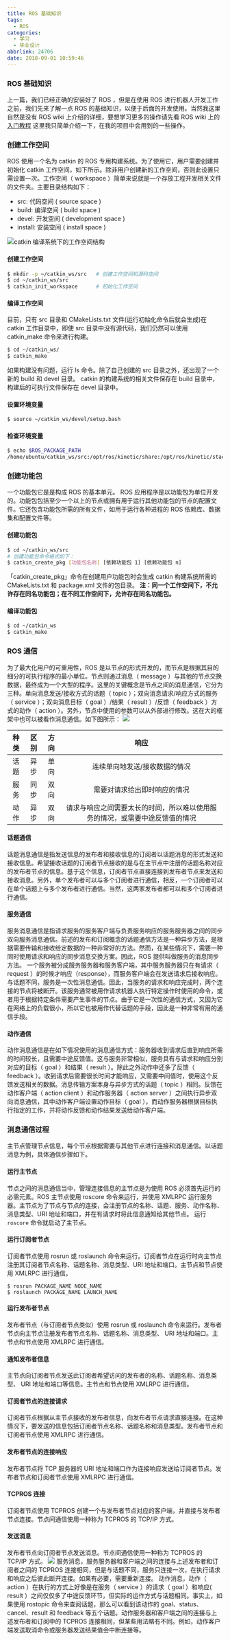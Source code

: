 ```yaml
---
title: ROS 基础知识
tags:
  - ROS
categories:
  - 学习
  - 毕业设计
abbrlink: 24706
date: 2018-09-01 10:59:46
---
```

### ROS 基础知识
上一篇，我们已经正确的安装好了 ROS ，但是在使用 ROS 进行机器人开发工作之前，我们先来了解一点 ROS 的基础知识，以便于后面的开发使用。当然我这里自然是没有 ROS wiki 上介绍的详细，要想学习更多的操作请先看 ROS wiki 上的[入门教程](http://wiki.ros.org/cn/ROS/StartGuide)
这里我只简单介绍一下，在我的项目中会用到的一些操作。

<!-- more -->

### 创建工作空间
ROS 使用一个名为 catkin 的 ROS 专用构建系统。为了使用它，用户需要创建并初始化 catkin 工作空间，如下所示。除非用户创建新的工作空间，否则此设置只需设置一次。工作空间（ workspace ）简单来说就是一个存放工程开发相关文件的文件夹。主要目录结构如下：
- src: 代码空间 ( source space )
- build: 编译空间 ( build space )
- devel: 开发空间 ( development space )
- install: 安装空间 ( install space )

![catkin 编译系统下的工作空间结构](https://ww3.sinaimg.cn/large/005YhI8igy1fuvaso3mffj30lf0jfq3c)

#### 创建工作空间
```bash
$ mkdir -p ~/catkin_ws/src   # 创建工作空间机源码空间
$ cd ~/catkin_ws/src
$ catkin_init_workspace      # 初始化工作空间
```
#### 编译工作空间
目前，只有 src 目录和 CMakeLists.txt 文件(运行初始化命令后就会生成)在 catkin 工作目录中，即使 src 目录中没有源代码，我们仍然可以使用 catkin_make 命令来进行构建。
```bash
$ cd ~/catkin_ws/
$ catkin_make
```
如果构建没有问题，运行 ls 命令。除了自己创建的 src 目录之外，还出现了一个新的 build 和 devel 目录。 catkin 的构建系统的相关文件保存在 build 目录中，构建后的可执行文件保存在 devel 目录中。
#### 设置环境变量
```bash
$ source ~/catkin_ws/devel/setup.bash
```
#### 检查环境变量
```bash
$ echo $ROS_PACKAGE_PATH
/home/ubuntu/catkin_ws/src:/opt/ros/kinetic/share:/opt/ros/kinetic/stacks
```

### 创建功能包
一个功能包它是是构成 ROS 的基本单元。 ROS 应用程序是以功能包为单位开发的。功能包包括至少一个以上的节点或拥有用于运行其他功能包的节点的配置文件。它还包含功能包所需的所有文件，如用于运行各种进程的 ROS 依赖库、数据集和配置文件等。
#### 创建功能包
```bash
$ cd ~/catkin_ws/src
# 创建功能包命令格式如下：
$ catkin_create_pkg [功能包名称] [依赖功能包 1] [依赖功能包 n]
```
「catkin_create_pkg」命令在创建用户功能包时会生成 catkin 构建系统所需的 CMakeLists.txt 和 package.xml 文件的包目录。
**注：同一个工作空间下，不允许存在同名功能包；在不同工作空间下，允许存在同名功能包。**
#### 编译功能包
```bash
$ cd ~/catkin_ws
$ catkin_make
```

### ROS 通信
为了最大化用户的可重用性，ROS 是以节点的形式开发的，而节点是根据其目的细分的可执行程序的最小单位。节点则通过消息（ message ）与其他的节点交换数据，最终成为一个大型的程序。这里的关键概念是节点之间的消息通信，它分为三种。单向消息发送/接收方式的话题（ topic ）；双向消息请求/响应方式的服务（ service ）；双向消息目标（ goal ）/结果（ result ）/反馈（ feedback ）方式的动作（ action ）。另外，节点中使用的参数可以从外部进行修改。这在大的框架中也可以被看作消息通信。如下图所示：
![](https://mytu-1252671182.cos.ap-shanghai.myqcloud.com/hexo/%E6%B6%88%E6%81%AF%E9%80%9A%E4%BF%A1.jpg)

| 种类 | 区别 | 方向 | 响应 |
| :---: | :---: | :---: | :---: |
| 话题 | 异步 | 单向 | 连续单向地发送/接收数据的情况 |
| 服务 | 同步 | 双向 | 需要对请求给出即时响应的情况 |
| 动作 | 异步 | 双向 | 请求与响应之间需要太长的时间，所以难以使用服务的情况，或需要中途反馈值的情况 |

#### 话题通信
话题消息通信是指发送信息的发布者和接收信息的订阅者以话题消息的形式发送和接收信息。希望接收话题的订阅者节点接收的是与在主节点中注册的话题名称对应的发布者节点的信息。基于这个信息，订阅者节点直接连接到发布者节点来发送和接收消息。另外，单个发布者可以与多个订阅者进行通信，相反，一个订阅者可以在单个话题上与多个发布者进行通信。当然，这两家发布者都可以和多个订阅者进行通信。

#### 服务通信
服务消息通信是指请求服务的服务客户端与负责服务响应的服务服务器之间的同步双向服务消息通信。前述的发布和订阅概念的话题通信方法是一种异步方法，是根据需要传输和接收给定数据的一种非常好的方法。然而，在某些情况下，需要一种同时使用请求和响应的同步消息交换方案。因此，ROS 提供叫做服务的消息同步方法。
一个服务被分成服务服务器和服务客户端，其中服务服务器只在有请求（ request ）的时候才响应（response），而服务客户端会在发送请求后接收响应。与话题不同，服务是一次性消息通信。因此，当服务的请求和响应完成时，两个连接的节点将被断开。该服务通常被用作请求机器人执行特定操作时使用的命令，或者用于根据特定条件需要产生事件的节点。由于它是一次性的通信方式，又因为它在网络上的负载很小，所以它也被用作代替话题的手段，因此是一种非常有用的通信手段。

#### 动作通信
动作消息通信是在如下情况使用的消息通信方式：服务器收到请求后直到响应所需的时间较长，且需要中途反馈值。这与服务非常相似，服务具有与请求和响应分别对应的目标（ goal ）和结果（ result ）。除此之外动作中还多了反馈（ feedback ）。收到请求后需要很长时间才能响应，又需要中间值时，使用这个反馈发送相关的数据。消息传输方案本身与异步方式的话题（ topic ）相同。反馈在动作客户端（ action client ）和动作服务器（ action server ）之间执行异步双向消息通信，其中动作客户端设置动作目标（ goal ），而动作服务器根据目标执行指定的工作，并将动作反馈和动作结果发送给动作客户端。

### 消息通信过程
主节点管理节点信息，每个节点根据需要与其他节点进行连接和消息通信。以话题消息为例，具体通信步骤如下。
#### 运行主节点
节点之间的消息通信当中，管理连接信息的主节点是为使用 ROS 必须首先运行的必需元素。ROS 主节点使用 roscore 命令来运行，并使用 XMLRPC 运行服务器。主节点为了节点与节点的连接，会注册节点的名称、话题、服务、动作名称、消息类型、URI 地址和端口，并在有请求时将此信息通知给其他节点。
运行 `roscore` 命令就启动了主节点。
#### 运行订阅者节点
订阅者节点使用 rosrun 或 roslaunch 命令来运行。订阅者节点在运行时向主节点注册其订阅者节点名称、话题名称、消息类型、URI 地址和端口。主节点和节点使用 XMLRPC 进行通信。
```$
$ rosrun PACKAGE_NAME NODE_NAME
$ roslaunch PACKAGE_NAME LAUNCH_NAME
```
#### 运行发布者节点
发布者节点（与订阅者节点类似）使用 rosrun 或 roslaunch 命令来运行。发布者节点向主节点注册发布者节点名称、话题名称、消息类型、 URI 地址和端口。主节点和节点使用 XMLRPC 进行通信。
#### 通知发布者信息
主节点向订阅者节点发送此订阅者希望访问的发布者的名称、话题名称、消息类型、 URI 地址和端口等信息。主节点和节点使用 XMLRPC 进行通信。
#### 订阅者节点的连接请求
订阅者节点根据从主节点接收的发布者信息，向发布者节点请求直接连接。在这种情况下，要发送的信息包括订阅者节点名称、话题名称和消息类型。发布者节点和订阅者节点使用 XMLRPC 进行通信。
#### 发布者节点的连接响应
发布者节点将 TCP 服务器的 URI 地址和端口作为连接响应发送给订阅者节点。发布者节点和订阅者节点使用 XMLRPC 进行通信。
#### TCPROS 连接
订阅者节点使用 TCPROS 创建一个与发布者节点对应的客户端，并直接与发布者节点连接。节点间通信使用一种称为 TCPROS 的 TCP/IP 方式。
#### 发送消息
发布者节点向订阅者节点发送消息。节点间通信使用一种称为 TCPROS 的 TCP/IP 方式。
![](https://mytu-1252671182.cos.ap-shanghai.myqcloud.com/hexo/%E8%AF%9D%E9%A2%98%E6%B6%88%E6%81%AF%E9%80%9A%E4%BF%A1%E6%A8%A1%E5%9E%8B.jpg)
服务消息，服务服务器和客户端之间的连接与上述发布者和订阅者之间的 TCPROS 连接相同，但是与话题不同，服务只连接一次，在执行请求和响应之后彼此断开连接。如果有必要，需要重新连接。
动作消息，动作（ action ）在执行的方式上好像是在服务（ service ）的请求（ goal ）和响应( result ）之间仅仅多了中途反馈环节，但实际的运作方式与话题相同。事实上，如果使用 rostopic 命令来查阅话题，那么可以看到该动作的 goal、status、cancel、result 和 feedback 等五个话题。动作服务器和客户端之间的连接与上述发布者和订阅中的 TCPROS 连接相同，但某些用法略有不同。例如，动作客户端发送取消命令或服务器发送结果值会中断连接等。


